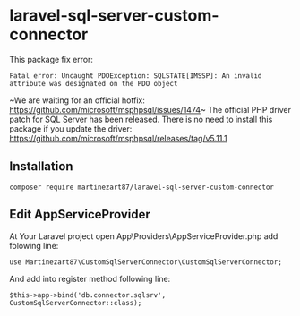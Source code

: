 # laravel-sql-server-custom-connector

This package fix error:

```Fatal error: Uncaught PDOException: SQLSTATE[IMSSP]: An invalid attribute was designated on the PDO object```

~We are waiting for an official hotfix: https://github.com/microsoft/msphpsql/issues/1474~
The official PHP driver patch for SQL Server has been released. There is no need to install this package if you update the driver: https://github.com/microsoft/msphpsql/releases/tag/v5.11.1

## Installation 

```composer require martinezart87/laravel-sql-server-custom-connector```

## Edit AppServiceProvider

At Your Laravel project open App\Providers\AppServiceProvider.php add folowing line:

```use Martinezart87\CustomSqlServerConnector\CustomSqlServerConnector;```

And add into register method following line:

```$this->app->bind('db.connector.sqlsrv', CustomSqlServerConnector::class);```
